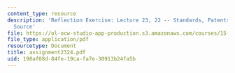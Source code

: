 ```yaml
---
content_type: resource
description: 'Reflection Exercise: Lecture 23, 22 -- Standards, Patents, and Open
  Source'
file: https://ol-ocw-studio-app-production.s3.amazonaws.com/courses/15-351-managing-the-innovation-process-fall-2002/190af08d84fe19cafa7e30913b24fa5b_assignment2324.pdf
file_type: application/pdf
resourcetype: Document
title: assignment2324.pdf
uid: 190af08d-84fe-19ca-fa7e-30913b24fa5b
---
```

